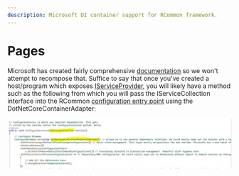 ```yaml
---
description: Microsoft DI container support for RCommon framework.
---
```


# Pages

Microsoft has created fairly comprehensive [documentation](https://docs.microsoft.com/en-us/dotnet/core/extensions/dependency-injection) so we won't attempt to recompose that. Suffice to say that once you've created a host/program which exposes [IServiceProvider](https://docs.microsoft.com/en-us/dotnet/api/system.iserviceprovider?view=net-6.0), you will likely have a method such as the following from which you will pass the IServiceCollection interface into the RCommon [configuration entry point](broken-reference) using the DotNetCoreContainerAdapter:

![](../../../.gitbook/assets/IServiceCollection.JPG)

